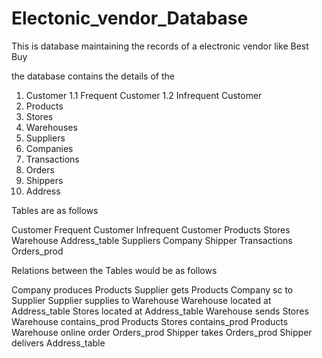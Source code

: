 # Electonic_vendor_Database

This is database maintaining the records of a electronic vendor like Best Buy

the database contains the details of the

1. Customer
1.1 Frequent Customer
1.2 Infrequent Customer
2. Products 
3. Stores
4. Warehouses
5. Suppliers
6. Companies
7. Transactions
8. Orders
9. Shippers
10. Address



Tables are as follows

Customer
Frequent Customer
Infrequent Customer
Products
Stores 
Warehouse
Address_table
Suppliers
Company
Shipper
Transactions
Orders_prod




Relations between the Tables would be as follows

Company produces Products
Supplier gets Products
Company sc to Supplier
Supplier supplies to Warehouse
Warehouse located at Address_table
Stores located at Address_table
Warehouse sends Stores
Warehouse contains_prod Products
Stores contains_prod Products 
Warehouse online order Orders_prod
Shipper takes Orders_prod
Shipper delivers Address_table



